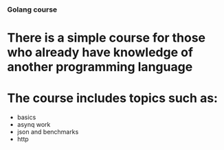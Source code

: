 ### Golang course
# There is a simple course for those who already have knowledge of another programming language

# The course includes topics such as:
 - basics
 - asynq work
 - json and benchmarks
 - http
